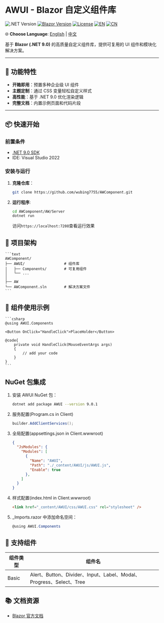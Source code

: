 ﻿# AWUI - Blazor 自定义组件库

![.NET Version](https://img.shields.io/badge/.NET-9.0-blueviolet)
[![Blazor Version](https://img.shields.io/badge/Blazor-WebAssembly%20.NET%209.0-blue)](https://dotnet.microsoft.com/apps/aspnet/web-apps/blazor)
[![License](https://img.shields.io/badge/License-MIT-green)](LICENSE.txt)
[![EN](https://img.shields.io/badge/Language-English-blue)](README.en-US.md)
[![CN](https://img.shields.io/badge/语言-中文-red)](README.md)

🌐 **Choose Language**: 
[English](README.en-US.md) | [中文](README.md) 

基于 **Blazor (.NET 9.0)** 的高质量自定义组件库，提供可复用的 UI 组件和模块化解决方案。

---

## 🚀 功能特性

- **开箱即用**：预置多种企业级 UI 组件
- **主题定制**：通过 CSS 变量轻松自定义样式
- **高性能**：基于 .NET 9.0 优化渲染逻辑
- **完整文档**：内置示例页面和代码片段

---

## 📦 快速开始

### 前置条件
- [.NET 9.0 SDK](https://dotnet.microsoft.com/download/dotnet/9.0)
- IDE: Visual Studio 2022

### 安装与运行

1. **克隆仓库**：

   ```bash
   git clone https://github.com/wubing7755/AWComponent.git
   ```

2. **运行程序**:

    ```bash
    cd AWComponent/AW/Server
    dotnet run
    ```

    访问`https://localhost:7208`查看运行效果

## 📂 项目架构

    ```text
    AWComponent/
    ├── AWUI/                  # 组件库
    │   ├── Components/        # 可复用组件
    │   └── ...
    │
    ├── AW
    └── AWComponent.sln        # 解决方案文件
    ```

## 🔧 组件使用示例

    ```csharp
    @using AWUI.Components

    <Button OnClick="HandleClick">PlaceHolder</Button>

    @code{
        private void HandleClick(MouseEventArgs args)
        {
            // add your code
        }
    }
    ```

## NuGet 包集成

1. 安装 AWUI NuGet 包：

   ```bash
   dotnet add package AWUI --version 9.0.1
   ```

2. 服务配置(Program.cs in Client)

    ```csharp
    builder.AddClientServices();
    ```

3. 全局配置(appsettings.json in Client.wwwroot)

    ```json
    {
      "JsModules": {
        "Modules": [
          {
            "Name": "AWUI",
            "Path": "./_content/AWUI/js/AWUI.js",
            "Enable": true
          },
        ]
      }
    }
    ```

4. 样式配置(index.html in Client.wwwroot)

    ```html
    <link href="_content/AWUI/css/AWUI.css" rel="stylesheet" />
    ```

5. _Imports.razor 中添加命名空间：

    ```csharp
    @using AWUI.Components
    ```

## 🧩 支持组件

|组件类型|组件名|
|---|---|
|Basic|Alert、Button、Divider、Input、Label、Modal、Progress、Select、Tree|

## 📚 文档资源

- [Blazor 官方文档](https://learn.microsoft.com/en-us/aspnet/core/blazor/?view=aspnetcore-9.0)
